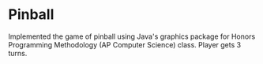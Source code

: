 # Pinball

Implemented the game of pinball using Java's graphics package for Honors Programming Methodology (AP Computer Science) class. Player gets 3 turns.
